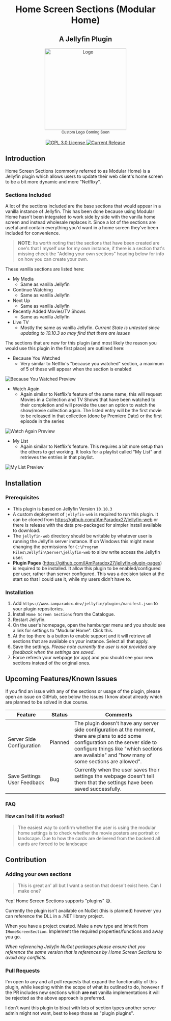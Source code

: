 <h1 align="center">Home Screen Sections (Modular Home)</h1>
<h2 align="center">A Jellyfin Plugin</h2>
<p align="center">
	<img alt="Logo" width="256" height="256" src="https://camo.githubusercontent.com/ab4b1ec289bed0a0ac8dd2828c41b695dbfeaad8c82596339f09ce23b30d3eb3/68747470733a2f2f63646e2e6a7364656c6976722e6e65742f67682f73656c666873742f69636f6e732f776562702f6a656c6c7966696e2e77656270" />
	<br />
	<sub>Custom Logo Coming Soon</sub>
	<br />
	<br />
	<a href="https://github.com/IAmParadox27/jellyfin-home-screen-sections">
		<img alt="GPL 3.0 License" src="https://img.shields.io/github/license/IAmParadox27/jellyfin-plugin-home-sections.svg" />
	</a>
	<a href="https://github.com/IAmParadox27/jellyfin-home-screen-sections/releases">
		<img alt="Current Release" src="https://img.shields.io/github/release/IAmParadox27/jellyfin-plugin-home-sections.svg" />
	</a>
</p>

## Introduction
Home Screen Sections (commonly referred to as Modular Home) is a Jellyfin plugin which allows users to update their web client's home screen to be a bit more dynamic and more "Netflixy".

### Sections Included
A lot of the sections included are the base sections that would appear in a vanilla instance of Jellyfin. This has been done because using Modular Home hasn't been integrated to work side by side with the vanilla home screen and instead wholesale replaces it. Since a lot of the sections are useful and contain everything you'd want in a home screen they've been included for convenience.

> **NOTE**: Its worth noting that the sections that have been created are one's that I myself use for my own instance, if there is a section that's missing check the "Adding your own sections" heading below for info on how you can create your own.

These vanilla sections are listed here:

- My Media
	- Same as vanilla Jellyfin
- Continue Watching
	- Same as vanilla Jellyfin
- Next Up
	- Same as vanilla Jellyfin
- Recently Added Movies/TV Shows
	- Same as vanilla Jellyfin
- Live TV
	- Mostly the same as vanilla Jellyfin. _Current State is untested since updating to 10.10.3 so may find that there are issues_

The sections that are new for this plugin (and most likely the reason you would use this plugin in the first place) are outlined here:

- Because You Watched
	- Very similar to Netflix's "because you watched" section, a maximum of 5 of these will appear when the section is enabled
<img src="https://raw.githubusercontent.com/IAmParadox27/jellyfin-plugin-home-sections/refs/heads/main/screenshots/because-you-watched.png" alt="Because You Watched Preview" />

- Watch Again
	- Again similar to Netflix's feature of the same name, this will request Movies in a Collection and TV Shows that have been watched to their completion and will provide the user an option to watch the show/movie collection again. The listed entry will be the first movie to be released in that collection (done by Premiere Date) or the first episode in the series
<img src="https://raw.githubusercontent.com/IAmParadox27/jellyfin-plugin-home-sections/refs/heads/main/screenshots/watch-again.png" alt="Watch Again Preview" />

- My List
	- Again similar to Netflix's feature. This requires a bit more setup than the others to get working. It looks for a playlist called "My List" and retrieves the entries in that playlist.
<img src="https://raw.githubusercontent.com/IAmParadox27/jellyfin-plugin-home-sections/refs/heads/main/screenshots/my-list.png" alt="My List Preview" />

## Installation

### Prerequisites
- This plugin is based on Jellyfin Version `10.10.3`
- A custom deployment of `jellyfin-web` is required to run this plugin. It can be cloned from https://github.com/IAmParadox27/jellyfin-web or there is release with the data pre-packaged for simpler install available to download.
- The `jellyfin-web` directory should be writable by whatever user is running the Jellyfin server instance. If on Windows this might mean changing the permissions for `C:\Program Files\Jellyfin\Server\jellyfin-web` to allow write access the Jellyfin user.
- **Plugin Pages** (https://github.com/IAmParadox27/jellyfin-plugin-pages) is required to be installed. It allow this plugin to be enabled/configured per user, rather than server configured. This was a decision taken at the start so that I could use it, while my users didn't have to.
### Installation
1. Add `https://www.iamparadox.dev/jellyfin/plugins/manifest.json` to your plugin repositories.
2. Install `Home Screen Sections` from the Catalogue.
3. Restart Jellyfin.
4. On the user's homepage, open the hamburger menu and you should see a link for settings to "Modular Home". Click this.
5. At the top there is a button to enable support and it will retrieve all sections that are available on your instance. Select all that apply.
6. Save the settings. _Please note currently the user is not provided any feedback when the settings are saved_.
7. Force refresh your webpage (or app) and you should see your new sections instead of the original ones.
## Upcoming Features/Known Issues
If you find an issue with any of the sections or usage of the plugin, please open an issue on GitHub, see below the issues I know about already which are planned to be solved in due course.

| Feature                     | Status  | Comments                                                                                                                                                                                                                               |
| --------------------------- | ------- | -------------------------------------------------------------------------------------------------------------------------------------------------------------------------------------------------------------------------------------- |
| Server Side Configuration   | Planned | The plugin doesn't have any server side configuration at the moment, there are plans to add some configuration on the server side to configure things like "which sections are available" and "how many of some sections are allowed". |
| Save Settings User Feedback | Bug     | Currently when the user saves their settings the webpage doesn't tell them that the settings have been saved successfully.                                                                                                             |
### FAQ

#### How can I tell if its worked?

> The easiest way to confirm whether the user is using the modular home settings is to check whether the movie posters are portrait or landscape. Due to how the cards are delivered from the backend all cards are forced to be landscape
## Contribution
### Adding your own sections
> This is great an' all but I want a section that doesn't exist here. Can I make one?

Yep! Home Screen Sections supports "plugins" 😅. 

Currently the plugin isn't available on NuGet (this is planned) however you can reference the DLL in a .NET library project.

When you have a project created. Make a new type and inherit from `IHomeScreenSection`. Implement the required properties/functions and away you go. 

_When referencing Jellyfin NuGet packages please ensure that you reference the same version that is references by Home Screen Sections to avoid any conflicts._

### Pull Requests
I'm open to any and all pull requests that expand the functionality of this plugin, while keeping within the scope of what its outlined to do, however if the PR includes new sections which **are not** vanilla implementations it will be rejected as the above approach is preferred.

I don't want this plugin to bloat with lots of section types another server admin might not want, best to keep those as "plugin plugins".
